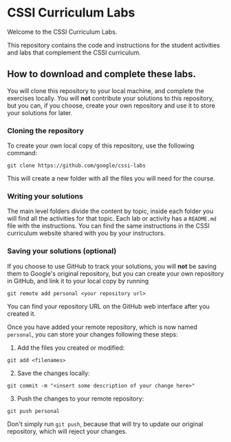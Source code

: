 # CSSI Curriculum Labs

Welcome to the CSSI Curriculum Labs.

This repository contains the code and instructions for the student activities
and labs that complement the CSSI curriculum.

## How to download and complete these labs.

You will clone this repository to your local machine, and complete the exercises
locally. You will **not** contribute your solutions to this repository, but
you can, if you choose, create your own repository and use it to store your
solutions for later.

### Cloning the repository

To create your own local copy of this repository, use the following command:

``` shell
git clone https://github.com/google/cssi-labs
```

This will create a new folder with all the files you will need for the course.

### Writing your solutions

The main level folders divide the content by topic, inside each folder you
will find all the activities for that topic. Each lab or activity has a
`README.md` file with the instructions. You can find the same instructions in
the CSSI curriculum website shared with you by your instructors.

### Saving your solutions (optional)

If you choose to use GitHub to track your solutions, you will **not** be saving
them to Google's original repository, but you can create your own repository in
GitHub, and link it to your local copy by running

```
git remote add personal <your repository url>
```

You can find your repository URL on the GitHub web interface after you created
it.

Once you have added your remote repository, which is now named `personal`, you
can store your changes following these steps:

1. Add the files you created or modified:
```shell
git add <filenames>
```
2. Save the changes locally:
```shell
git commit -m "<insert some description of your change here>"
```
3. Push the changes to your remote repository:
```shell
git push personal
```

Don't simply run `git push`, because that will try to update our original
repository, which will reject your changes.
